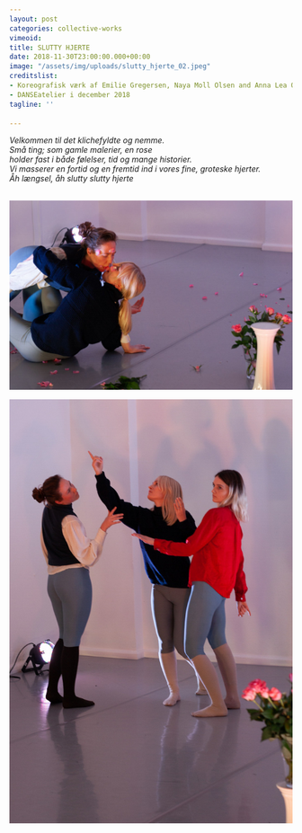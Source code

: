```yaml
---
layout: post
categories: collective-works
vimeoid: 
title: SLUTTY HJERTE
date: 2018-11-30T23:00:00.000+00:00
image: "/assets/img/uploads/slutty_hjerte_02.jpeg"
creditslist:
- Koreografisk værk af Emilie Gregersen, Naya Moll Olsen and Anna Lea Ourø
- DANSEatelier i december 2018
tagline: ''

---
```


<p class="center">

_Velkommen til det klichefyldte og nemme.<br>Små ting; som gamle malerier, en rose<br>holder fast i både følelser, tid og mange historier.<br>Vi masserer en fortid og en fremtid ind i vores fine, groteske hjerter.<br> Åh længsel, åh slutty slutty hjerte<br><br>_

</p>

![](/assets/img/uploads/slutty_hjerte_01.jpeg)

![](/assets/img/uploads/slutty_hjerte_04.jpeg)